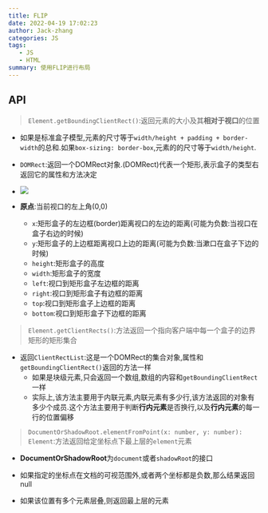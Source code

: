 ```yaml
---
title: FLIP
date: 2022-04-19 17:02:23
author: Jack-zhang
categories: JS
tags:
   - JS
   - HTML
summary: 使用FLIP进行布局
---
```


## API

> `Element.getBoundingClientRect()`:返回元素的大小及其**相对于视口**的位置

* 如果是标准盒子模型,元素的尺寸等于`width/height + padding + border-width`的总和.如果`box-sizing: border-box`,元素的的尺寸等于`width/height`.

* `DOMRect`:返回一个DOMRect对象.(DOMRect)代表一个矩形,表示盒子的类型右返回它的属性和方法决定
* ![ ](./rect.png)
* **原点**:当前视口的左上角(0,0)
  * `x`:矩形盒子的左边框(border)距离视口的左边的距离(可能为负数:当视口在盒子右边的时候)
  * `y`:矩形盒子的上边框距离视口上边的距离(可能为负数:当漱口在盒子下边的时候)
  * `height`:矩形盒子的高度
  * `width`:矩形盒子的宽度
  * `left`:视口到矩形盒子左边框的距离
  * `right`:视口到矩形盒子有边框的距离
  * `top`:视口到矩形盒子上边框的距离
  * `bottom`:视口到矩形盒子下边框的距离

>`Element.getClientRects()`:方法返回一个指向客户端中每一个盒子的边界矩形的矩形集合

* 返回`ClientRectList`:这是一个DOMRect的集合对象,属性和`getBoundingClientRect()`返回的方法一样
  * 如果是块级元素,只会返回一个数组,数组的内容和`getBoundingClientRect`一样
  * 实际上,该方法主要用于内联元素,内联元素有多少行,该方法返回的对象有多少个成员.这个方法主要用于判断**行内元素**是否换行,以及**行内元素**的每一行的位置偏移

>`DocumentOrShadowRoot.elementFromPoint(x: number, y: number): Element`:方法返回给定坐标点下最上层的`element`元素

* **DocumentOrShadowRoot**为`document`或者`shadowRoot`的接口

* 如果指定的坐标点在文档的可视范围外,或者两个坐标都是负数,那么结果返回null
* 如果该位置有多个元素层叠,则返回最上层的元素
